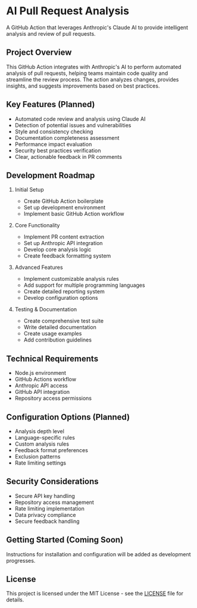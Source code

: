 # AI Pull Request Analysis

A GitHub Action that leverages Anthropic's Claude AI to provide intelligent analysis and review of pull requests.

## Project Overview

This GitHub Action integrates with Anthropic's AI to perform automated analysis of pull requests, helping teams maintain code quality and streamline the review process. The action analyzes changes, provides insights, and suggests improvements based on best practices.

## Key Features (Planned)

- Automated code review and analysis using Claude AI
- Detection of potential issues and vulnerabilities
- Style and consistency checking
- Documentation completeness assessment
- Performance impact evaluation
- Security best practices verification
- Clear, actionable feedback in PR comments

## Development Roadmap

1. Initial Setup

   - Create GitHub Action boilerplate
   - Set up development environment
   - Implement basic GitHub Action workflow

2. Core Functionality

   - Implement PR content extraction
   - Set up Anthropic API integration
   - Develop core analysis logic
   - Create feedback formatting system

3. Advanced Features

   - Implement customizable analysis rules
   - Add support for multiple programming languages
   - Create detailed reporting system
   - Develop configuration options

4. Testing & Documentation
   - Create comprehensive test suite
   - Write detailed documentation
   - Create usage examples
   - Add contribution guidelines

## Technical Requirements

- Node.js environment
- GitHub Actions workflow
- Anthropic API access
- GitHub API integration
- Repository access permissions

## Configuration Options (Planned)

- Analysis depth level
- Language-specific rules
- Custom analysis rules
- Feedback format preferences
- Exclusion patterns
- Rate limiting settings

## Security Considerations

- Secure API key handling
- Repository access management
- Rate limiting implementation
- Data privacy compliance
- Secure feedback handling

## Getting Started (Coming Soon)

Instructions for installation and configuration will be added as development progresses.

## License

This project is licensed under the MIT License - see the [LICENSE](LICENSE) file for details.
